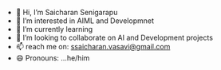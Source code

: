 - 👋 Hi, I’m Saicharan Senigarapu
- 👀 I’m interested in AIML and Developmnet
- 🌱 I’m currently learning 
- 💞️ I’m looking to collaborate on AI and Development projects 
- 📫 reach me on:  ssaicharan.vasavi@gmail.com
- 😄 Pronouns: ...he/him


<!---
Saicharan39/Saicharan39 is a ✨ special ✨ repository because its `README.md` (this file) appears on your GitHub profile.
You can click the Preview link to take a look at your changes.
--->
